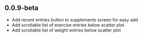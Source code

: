## 0.0.9-beta
- Add recent entries button to supplements screen for easy add
- Add scrollable list of exercise entries below scatter plot
- Add scrollable list of weight entries below scatter plot
